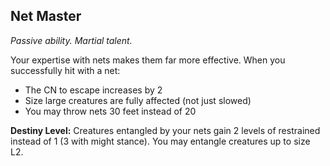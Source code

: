 ## Net Master

_Passive ability. Martial talent._

Your expertise with nets makes them far more effective. When you successfully hit with a net:

- The CN to escape increases by 2
- Size large creatures are fully affected (not just slowed)
- You may throw nets 30 feet instead of 20

**Destiny Level:**
Creatures entangled by your nets gain 2 levels of restrained instead of 1 (3 with might stance). You may entangle creatures up to size L2.
